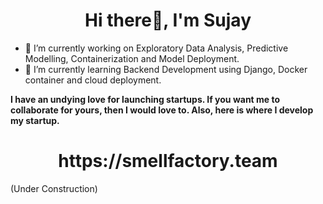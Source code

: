 <h1 align="center">Hi there👋, I'm Sujay</h1>


          

- 🔭 I’m currently working on Exploratory Data Analysis, Predictive Modelling, Containerization and Model Deployment.
- 🌱 I’m currently learning Backend Development using Django, Docker container and cloud deployment.

 **I have an undying love for launching startups. If you want me to collaborate for yours, then I would love to.
    Also, here is where I develop my startup.**
    
  <h1 align="center">https://smellfactory.team</h1>  (Under Construction)



     





                                                                                               
                                                                                                        



